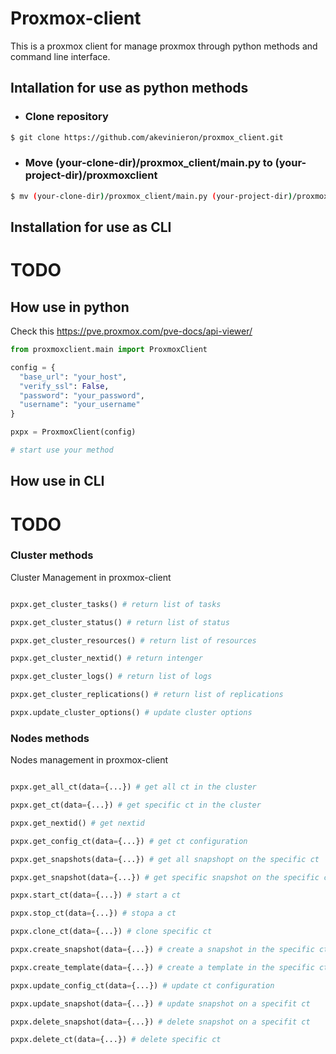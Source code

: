 # Proxmox-client

This is a proxmox client for manage proxmox through python methods and command line interface.

## Intallation for use as python methods

* ### Clone repository
 ``` bash
 $ git clone https://github.com/akevinieron/proxmox_client.git
 ```
* ### Move (your-clone-dir)/proxmox_client/main.py to (your-project-dir)/proxmoxclient
``` bash
$ mv (your-clone-dir)/proxmox_client/main.py (your-project-dir)/proxmoxclient
```
## Installation for use as CLI

# TODO

## How use in python

Check this <https://pve.proxmox.com/pve-docs/api-viewer/>

``` python
from proxmoxclient.main import ProxmoxClient

config = {
  "base_url": "your_host",
  "verify_ssl": False,
  "password": "your_password",
  "username": "your_username"
}

pxpx = ProxmoxClient(config)

# start use your method
```

## How use in CLI

# TODO


### Cluster methods

Cluster Management in proxmox-client

``` python

pxpx.get_cluster_tasks() # return list of tasks

pxpx.get_cluster_status() # return list of status

pxpx.get_cluster_resources() # return list of resources

pxpx.get_cluster_nextid() # return intenger

pxpx.get_cluster_logs() # return list of logs

pxpx.get_cluster_replications() # return list of replications

pxpx.update_cluster_options() # update cluster options

```

### Nodes methods

Nodes management in proxmox-client

``` python

pxpx.get_all_ct(data={...}) # get all ct in the cluster

pxpx.get_ct(data={...}) # get specific ct in the cluster

pxpx.get_nextid() # get nextid

pxpx.get_config_ct(data={...}) # get ct configuration

pxpx.get_snapshots(data={...}) # get all snapshopt on the specific ct

pxpx.get_snapshot(data={...}) # get specific snapshot on the specific ct

pxpx.start_ct(data={...}) # start a ct

pxpx.stop_ct(data={...}) # stopa a ct

pxpx.clone_ct(data={...}) # clone specific ct

pxpx.create_snapshot(data={...}) # create a snapshot in the specific ct

pxpx.create_template(data={...}) # create a template in the specific ct

pxpx.update_config_ct(data={...}) # update ct configuration

pxpx.update_snapshot(data={...}) # update snapshot on a specifit ct

pxpx.delete_snapshot(data={...}) # delete snapshot on a specifit ct

pxpx.delete_ct(data={...}) # delete specific ct
```